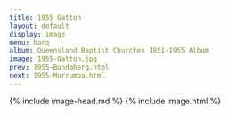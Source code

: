 ```yaml
---
title: 1955 Gatton
layout: default
display: image
menu: barq
album: Queensland Baptist Churches 1851-1955 Album
image: 1955-Gatton.jpg
prev: 1955-Bundaberg.html
next: 1955-Murrumba.html
---
```

{% include image-head.md %}
{% include image.html %}